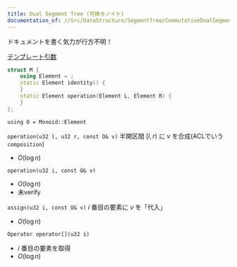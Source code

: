 ```yaml
---
title: Dual Segment Tree (可換モノイド)
documentation_of: //Src/DataStructure/SegmentTree/CommutativeDualSegmentTree.hpp
---
```


ドキュメントを書く気力が行方不明！

[テンプレート引数](https://zawa-tin.github.io/cp-documentation/Docs/Appendix/Monoid.html)

```cpp
struct M {
    using Element = ;
    static Element identity() {
    }
    static Element operation(Element L, Element R) {
    }
};
```

`using O = Monoid::Element`

`operation(u32 l, u32 r, const O& v)` 半開区間 $[l, r)$ に $v$ を合成(ACLでいう`composition`)
- $O(\log n)$

`operation(u32 i, const O& v)` 
- $O(\log n)$
- 未verify

`assign(u32 i, const O& v)` $i$ 番目の要素に $v$ を「代入」
- $O(\log n)$

`Operator operator[](u32 i)`
- $i$ 番目の要素を取得
- $O(\log n)$
